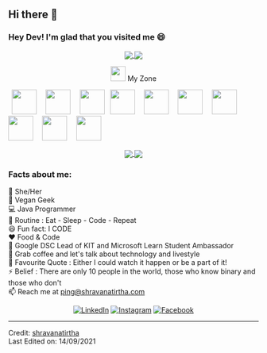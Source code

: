 ## Hi there 👋

<!--
**Hcastilloperez/hcastilloperez** is a ✨ _special_ ✨ repository because its `README.md` (this file) appears on your GitHub profile.

Here are some ideas to get you started:

- 🔭 I’m currently working on ...
- 🌱 I’m currently learning ...
- 👯 I’m looking to collaborate on ...
- 🤔 I’m looking for help with ...
- 💬 Ask me about ...
- 📫 How to reach me: ...
- 😄 Pronouns: ...
- ⚡ Fun fact: ...
-->


### Hey Dev! I'm glad that you visited me 😄
<div align="center">
 <a href="https://github.com/shravanatirtha">
  <img align="center" src="https://github-readme-stats.vercel.app/api?username=shravanatirtha&theme=darcula&show_icons=true" />
</a>
<a href="https://github.com/shravanatirtha">
  <img align="center" src="https://github-readme-streak-stats.herokuapp.com/?user=shravanatirtha&theme=darcula" />
</a>
<br>
 
 <img src="https://media.giphy.com/media/iY8CRBdQXODJSCERIr/giphy.gif" width="30px">&nbsp;My Zone
 <br>
<p align="left">
  <code> <img height="50" src="https://www.vectorlogo.zone/logos/java/java-ar21.svg"> </code> 
  <code> <img height="50" src="https://www.vectorlogo.zone/logos/jupyter/jupyter-ar21.svg"> </code>
  <code> <img height="50" src="https://www.vectorlogo.zone/logos/pocoo_flask/pocoo_flask-ar21.svg"></code>
  <code> <img height="50" src="https://www.vectorlogo.zone/logos/reactjs/reactjs-ar21.svg"> </code>
  <code> <img height="50" src="https://www.vectorlogo.zone/logos/nodejs/nodejs-ar21.svg"> </code>
  <code> <img height="50" src="https://www.vectorlogo.zone/logos/mysql/mysql-ar21.svg"> </code>
  <code> <img height="50" src="https://www.vectorlogo.zone/logos/firebase/firebase-ar21.svg"> </code>
  <code> <img height="50" src="https://www.vectorlogo.zone/logos/google_cloud/google_cloud-ar21.svg"> </code> 
 <code> <img height="50" src="https://www.vectorlogo.zone/logos/microsoft_azure/microsoft_azure-ar21.svg"> </code> 
  <code> <img height="50" src="https://www.vectorlogo.zone/logos/linux/linux-ar21.svg"> </code> 
  </p>
 </div> 
 <div align="center">
<a href="https://github.com/shravanatirtha">
  <img align="center" src="https://github-readme-stats.vercel.app/api/top-langs/?username=shravanatirtha&langs_count=6)" />
</a>
<a href="https://github.com/shravanatirtha">
  <img align="center" src="https://github-readme-stats.vercel.app/api/wakatime?username=shravanatirtha" />
</a>
 </div> 

### Facts about me:<br>
👧 She/Her<br>
🍚 Vegan Geek<br>
💻 Java Programmer<br>
🔄 Routine : Eat - Sleep - Code - Repeat<br>
😆 Fun fact: I CODE<br>
❤️ Food & Code<br>
📜 Google DSC Lead of KIT and Microsoft Learn Student Ambassador<br>
💬 Grab coffee and let's talk about technology and livestyle<br>
📝 Favourite Quote : Either I could watch it happen or be a part of it!<br>
⚡ Belief : There are only 10 people in the world, those who know binary and those who don't<br>
📫 Reach me at ping@shravanatirtha.com <br>

<div align="center">
<a href="https://www.linkedin.com/in/shravanatirtha" target="_blank"><img src="https://img.shields.io/badge/LinkedIn-%230077B5.svg?&style=flat-square&logo=linkedin&logoColor=white" alt="LinkedIn"></a>
<a href="https://www.instagram.com/tirthashravana" target="_blank"><img src="https://img.shields.io/badge/Instagram-%23E4405F.svg?&style=flat-square&logo=instagram&logoColor=white" alt="Instagram"></a>
<a href="https://www.facebook.com/shravanatirtha" target="_blank"><img src="https://img.shields.io/badge/Facebook-%231877F2.svg?&style=flat-square&logo=facebook&logoColor=white" alt="Facebook"></a>
</div>

------

Credit: [shravanatirtha](https://github.com/shravanatirtha) <br>
Last Edited on: 14/09/2021
